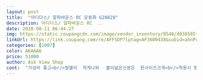 ```yaml
---
layout: post 
title:  "아디다스/ 알파바운스 RC 운동화 G28828" 
description: 아디다스/ 알파바운스 RC  ..
date: 2020-08-11 06:44:27 
img: https://static.coupangcdn.com/image/vendor_inventory/0548/d038585fb2bfa72e7759baa3bb1b893eaf3b458eb1589936a496edde06fa.jpg 
linkUrl: https://link.coupang.com/re/AFFSDP?lptag=AF3600438&subid=ahnPublicAsk&pageKey=1638695447&itemId=2794560934&vendorItemId=70883963366&traceid=V0-113-b6e2602e1754c766 
categories: [1007] 
color: A6A6A6 
price: 51000 
author: Ask View Shop 
cont:  "가성비 좋고<br/>발볼이  작게나와 ㆍ볼이넓은신분은  한사이즈크게<br/>착용시 편함<br/>착화감은 뭐 보통 운동화랑 비슷하고 사이즈는 정사이즈인거 같네요.<br/><br/>" 
---
```

